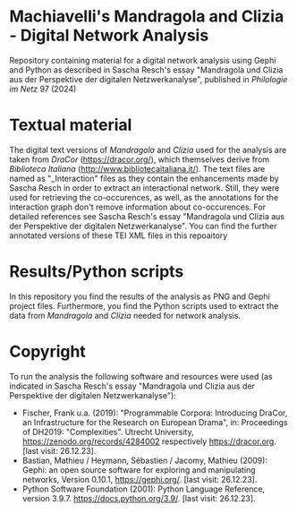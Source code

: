 # Machiavelli's Mandragola and Clizia - Digital Network Analysis

Repository containing material for a digital network analysis using Gephi and Python as described in Sascha Resch's essay "Mandragola und Clizia aus der Perspektive der digitalen Netzwerkanalyse", published in _Philologie im Netz_ 97 (2024)

# Textual material

The digital text versions of _Mandragola_ and _Clizia_ used for the analysis are taken from _DraCor_ (https://dracor.org/), which themselves derive from _Biblioteca Italiana_ (http://www.bibliotecaitaliana.it/). The text files are named as "\_Interaction" files as they contain the enhancements made by Sascha Resch in order to extract an interactional network. Still, they were used for retrieving the co-occurences, as well, as the annotations for the interaction graph don't remove information about co-occurences. For detailed references see Sascha Resch's essay "Mandragola und Clizia aus der Perspektive der digitalen Netzwerkanalyse". You can find the further annotated versions of these TEI XML files in this repoaitory

# Results/Python scripts

In this repository you find the results of the analysis as PNG and Gephi project files. Furthermore, you find the Python scripts used to extract the data from _Mandragola_ and _Clizia_ needed for network analysis.

# Copyright

To run the analysis the following software and resources were used (as indicated in Sascha Resch's essay "Mandragola und Clizia aus der Perspektive der digitalen Netzwerkanalyse"):

- Fischer, Frank u.a. (2019): "Programmable Corpora: Introducing DraCor, an Infrastructure for the Research on European Drama", in: Proceedings of DH2019: "Complexities". Utrecht University, https://zenodo.org/records/4284002 respectively https://dracor.org. [last visit: 26.12.23].
- Bastian, Mathieu / Heymann, Sébastien / Jacomy, Mathieu (2009): Gephi: an open source software for exploring and manipulating networks, Version 0.10.1, https://gephi.org/. [last visit: 26.12.23].
- Python Software Foundation (2001): Python Language Reference, version 3.9.7. https://docs.python.org/3.9/. [last visit: 26.12.23].
